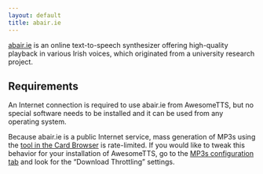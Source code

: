 ```yaml
---
layout: default
title: abair.ie
---
```

[abair.ie](http://www.abair.tcd.ie) is  an online text-to-speech synthesizer offering high-quality playback in  various Irish voices, which originated from a university research  project.

## Requirements

An Internet connection is required to use abair.ie from AwesomeTTS, but no  special software needs to be installed and it can be used from any operating  system.

Because abair.ie is a public Internet service, mass generation of MP3s using  the [tool in the Card Browser](/usage/browser.html) is rate-limited. If  you would like to tweak this behavior for your installation of AwesomeTTS, go  to the [MP3s configuration tab](/config/mp3s.html) and look for the  &ldquo;Download Throttling&rdquo; settings.